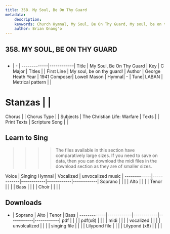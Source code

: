 ```yaml
---
title: 358. My Soul, Be On Thy Guard
metadata:
    description: 
    keywords: Church Hymnal, My Soul, Be On Thy Guard, My soul, be on thy guard!, 
    author: Brian Onang'o
---
```



## 358. MY SOUL, BE ON THY GUARD

```txt

```

- |   -  |
-------------|------------|
Title | My Soul, Be On Thy Guard |
Key | C Major |
Titles |  |
First Line | My soul, be on thy guard! |
Author | George Heath
Year | 1941
Composer| Lowell Mason |
Hymnal|  - |
Tune| LABAN |
Metrical pattern | |
# Stanzas |  |
Chorus |  |
Chorus Type |  |
Subjects | The Christian Life: Warfare |
Texts |  |
Print Texts | 
Scripture Song |  |
  
## Learn to Sing

>>>> The files available in this section have comparatively large sizes. If you need to save on data, then you can download the midi files in the download section as they are of smaller sizes.

Voice |  Singing Hymnal | Vocalized | unvocalized music |
-------------|------------|------------|------------|------------|
Soprano | | | |
Alto | | | |
Tenor | | | |
Bass | | | |
Choir | | | |

## Downloads

- |  Soprano | Alto | Tenor | Bass |
-------------|------------|------------|------------|------------|
pdf | | | |
pdf(x8) | | | |
midi | | | |
vocalized | | | |
unvolcalized | | | |
singing file | | | |
Lilypond file | | | |
Lilypond (x8) | | | |
  